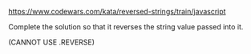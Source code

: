https://www.codewars.com/kata/reversed-strings/train/javascript

Complete the solution so that it reverses the string value passed into it.

(CANNOT USE .REVERSE)
